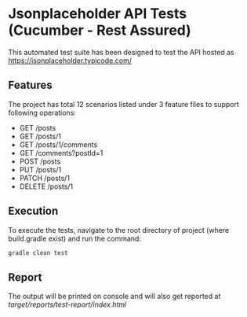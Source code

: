 Jsonplaceholder API Tests (Cucumber - Rest Assured) 
========================================

This automated test suite has been designed to test the API hosted as https://jsonplaceholder.typicode.com/

## Features
The project has total 12 scenarios listed under 3 feature files to support following operations:

 - GET	/posts
 - GET	/posts/1
 - GET	/posts/1/comments
 - GET	/comments?postId=1
 - POST	/posts
 - PUT	/posts/1
 - PATCH	/posts/1
 - DELETE	/posts/1

## Execution
To execute the tests, navigate to the root directory of project (where build.gradle exist) and run the command:

```sh
gradle clean test
```

## Report

The output will be printed on console and will also get reported at _target/reports/test-report/index.html_


